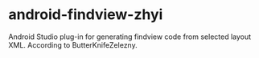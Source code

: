 # android-findview-zhyi
Android Studio plug-in for generating findview code from selected layout XML. According to ButterKnifeZelezny.
